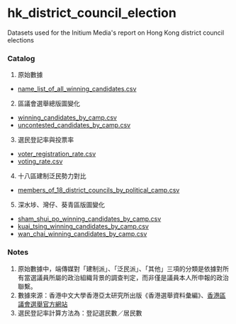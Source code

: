 # hk_district_council_election
Datasets used for the Initium Media's report on Hong Kong district council elections
### Catalog
1. 原始數據
  * [name_list_of_all_winning_candidates.csv](name_list_of_all_winning_candidates.csv)
2. 區議會選舉總版圖變化
  * [winning_candidates_by_camp.csv](winning_candidates_by_camp.csv)
  * [uncontested_candidates_by_camp.csv](uncontested_candidates_by_camp.csv)
3. 選民登記率與投票率
  * [voter_registration_rate.csv](voter_registration_rate.csv)
  * [voting_rate.csv](voting_rate.csv)
4. 十八區建制泛民勢力對比
  * [members_of_18_district_councils_by_political_camp.csv](members_of_18_district_councils_by_political_camp.csv)
5. 深水埗、灣仔、葵青區版圖變化
  * [sham_shui_po_winning_candidates_by_camp.csv](sham_shui_po_winning_candidates_by_camp.csv)
  * [kuai_tsing_winning_candidates_by_camp.csv](kuai_tsing_winning_candidates_by_camp.csv)
  * [wan_chai_winning_candidates_by_camp.csv](wan_chai_winning_candidates_by_camp.csv)

### Notes
1. 原始數據中，端傳媒對「建制派」、「泛民派」、「其他」三項的分類是依據對所有當選議員所屬的政治組織背景的調查判定，而非僅是議員本人所申報的政治聯繫。
2. 數據來源：香港中文大學香港亞太研究所出版《香港選舉資料彙編》、[香港區議會選舉官方網站](http://www.eac.gov.hk/ch/distco/dce.htm)
3. 選民登記率計算方法為：登記選民數／居民數
